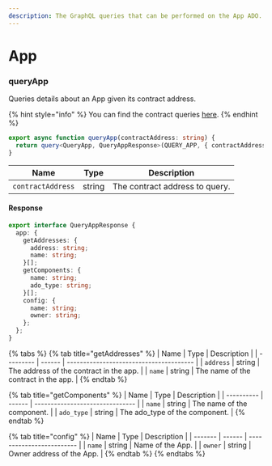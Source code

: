```yaml
---
description: The GraphQL queries that can be performed on the App ADO.
---
```


# App

### queryApp

Queries details about an App given its contract address.

{% hint style="info" %}
You can find the contract queries [here](../../../smart-contracts/andromeda-apps/app.md#querymsg).
{% endhint %}

```typescript
export async function queryApp(contractAddress: string) {
  return query<QueryApp, QueryAppResponse>(QUERY_APP, { contractAddress });
}
```

| Name              | Type   | Description                    |
| ----------------- | ------ | ------------------------------ |
| `contractAddress` | string | The contract address to query. |

#### Response

```typescript
export interface QueryAppResponse {
  app: {
    getAddresses: {
      address: string;
      name: string;
    }[];
    getComponents: {
      name: string;
      ado_type: string;
    }[];
    config: {
      name: string;
      owner: string;
    };
  };
}
```

{% tabs %}
{% tab title="getAddresses" %}
| Name      | Type   | Description                             |
| --------- | ------ | --------------------------------------- |
| `address` | string | The address of the contract in the app. |
| `name`    | string | The name of the contract in the app.    |
{% endtab %}

{% tab title="getComponents" %}
| Name       | Type   | Description                     |
| ---------- | ------ | ------------------------------- |
| `name`     | string | The name of the component.      |
| `ado_type` | string | The ado\_type of the component. |
{% endtab %}

{% tab title="config" %}
| Name    | Type   | Description               |
| ------- | ------ | ------------------------- |
| `name`  | string | Name of the App.          |
| `owner` | string | Owner address of the App. |
{% endtab %}
{% endtabs %}
